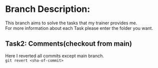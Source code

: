 # Branch Description:

This branch aims to solve the tasks that my trainer provides me.  
For more information about each Task please enter the folder you want.

## Task2: Comments(checkout from main)
Here I reverted all commits except main branch.  
```git revert <sha-of-commit>``` 